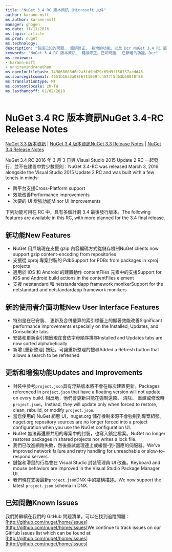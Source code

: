 ```yaml
---
title: "NuGet 3.4 RC 版本資訊 |Microsoft 文件"
author: karann-msft
ms.author: karann-msft
manager: ghogen
ms.date: 11/11/2016
ms.topic: article
ms.prod: nuget
ms.technology: 
description: "包括已知的問題、 錯誤修正、 新增的功能，以及 Dcr NuGet 3.4 RC 版本資訊。"
keywords: "NuGet 3.4 RC 版本資訊、 錯誤修正，已知問題、 已新增的功能，Dcr"
ms.reviewer:
- karann-msft
- unniravindranathan
ms.openlocfilehash: 749068683d6e2a3fd9dd29c69d9ff50137acdd46
ms.sourcegitcommit: 4651b16a3a08f6711669fc4577f5d63b600f8f58
ms.translationtype: MT
ms.contentlocale: zh-TW
ms.lasthandoff: 02/02/2018
---
```

# <a name="nuget-34-rc-release-notes"></a><span data-ttu-id="8ae27-104">NuGet 3.4 RC 版本資訊</span><span class="sxs-lookup"><span data-stu-id="8ae27-104">NuGet 3.4-RC Release Notes</span></span>

<span data-ttu-id="8ae27-105">[NuGet 3.3 版本資訊](../release-notes/nuget-3.3.md) | [NuGet 3.4 版本資訊](../release-notes/nuget-3.4.md)</span><span class="sxs-lookup"><span data-stu-id="8ae27-105">[NuGet 3.3 Release Notes](../release-notes/nuget-3.3.md) | [NuGet 3.4 Release Notes](../release-notes/nuget-3.4.md)</span></span>

<span data-ttu-id="8ae27-106">NuGet 3.4 RC 2016 年 3 月 3 日與 Visual Studio 2015 Update 2 RC 一起發行，並不在建置中對少數原則：</span><span class="sxs-lookup"><span data-stu-id="8ae27-106">NuGet 3.4-RC was released March 3, 2016 alongside the Visual Studio 2015 Update 2 RC and was built with a few tenets in minds:</span></span>

* <span data-ttu-id="8ae27-107">跨平台支援</span><span class="sxs-lookup"><span data-stu-id="8ae27-107">Cross-Platform support</span></span>
* <span data-ttu-id="8ae27-108">效能改善</span><span class="sxs-lookup"><span data-stu-id="8ae27-108">Performance improvements</span></span>
* <span data-ttu-id="8ae27-109">次要的 UI 增強功能</span><span class="sxs-lookup"><span data-stu-id="8ae27-109">Minor UI improvements</span></span>

<span data-ttu-id="8ae27-110">下列功能可用在 RC 中，具有多個計劃 3.4 最後發行版本。</span><span class="sxs-lookup"><span data-stu-id="8ae27-110">The following features are available in this RC, with more planned for the 3.4 final release.</span></span>

## <a name="new-features"></a><span data-ttu-id="8ae27-111">新功能</span><span class="sxs-lookup"><span data-stu-id="8ae27-111">New Features</span></span>

* <span data-ttu-id="8ae27-112">NuGet 用戶端現在支援 gzip 內容編碼方式從儲存機制</span><span class="sxs-lookup"><span data-stu-id="8ae27-112">NuGet clients now support gzip content-encoding from repositories</span></span>
* <span data-ttu-id="8ae27-113">支援從 xproj 專案封裝的 Pdb</span><span class="sxs-lookup"><span data-stu-id="8ae27-113">Support for PDBs from packages in xproj projects</span></span>
* <span data-ttu-id="8ae27-114">適用於 iOS 和 Android 的建置動作 contentFiles 元素中的支援</span><span class="sxs-lookup"><span data-stu-id="8ae27-114">Support for iOS and Android build actions in the contentFiles element</span></span>
* <span data-ttu-id="8ae27-115">支援 netstandard 和 netstandardapp framework moniker</span><span class="sxs-lookup"><span data-stu-id="8ae27-115">Support for the netstandard and netstandardapp framework monikers</span></span>

## <a name="new-user-interface-features"></a><span data-ttu-id="8ae27-116">新的使用者介面功能</span><span class="sxs-lookup"><span data-stu-id="8ae27-116">New User Interface Features</span></span>

* <span data-ttu-id="8ae27-117">特別是在已安裝、 更新及合併彙算的索引標籤上的顯著效能改善</span><span class="sxs-lookup"><span data-stu-id="8ae27-117">Significant performance improvements especially on the Installed, Updates, and Consolidate tabs</span></span>
* <span data-ttu-id="8ae27-118">安裝和更新索引標籤現在會依字母順序排序</span><span class="sxs-lookup"><span data-stu-id="8ae27-118">Installed and Updates tabs are now sorted alphabetically</span></span>
* <span data-ttu-id="8ae27-119">新增 [重新整理] 按鈕，可讓重新整理的搜尋</span><span class="sxs-lookup"><span data-stu-id="8ae27-119">Added a Refresh button that allows a search to be refreshed</span></span>

## <a name="updates-and-improvements"></a><span data-ttu-id="8ae27-120">更新和增強功能</span><span class="sxs-lookup"><span data-stu-id="8ae27-120">Updates and Improvements</span></span>

* <span data-ttu-id="8ae27-121">封裝中參考`project.json`具有浮點版本將不會在每次建置更新。</span><span class="sxs-lookup"><span data-stu-id="8ae27-121">Packages referenced in `project.json` that have a floating version will not update on every build.</span></span> <span data-ttu-id="8ae27-122">相反地，他們會更新只能在強制還原、 清除、 重建或修改時`project.json`。</span><span class="sxs-lookup"><span data-stu-id="8ae27-122">Instead, they will update only when forced to restore, clean, rebuild, or modify `project.json`.</span></span>
* <span data-ttu-id="8ae27-123">當您使用的 NuGet 組態 UI，nuget.org 儲存機制來源不會強制到專案組態。</span><span class="sxs-lookup"><span data-stu-id="8ae27-123">nuget.org repository sources are no longer forced into a project configuration when you use the NuGet configuration UI.</span></span>
* <span data-ttu-id="8ae27-124">NuGet 無法再還原共用的專案中的封裝，也寫入鎖定檔案。</span><span class="sxs-lookup"><span data-stu-id="8ae27-124">NuGet no longer restores packages in shared projects nor writes a lock file.</span></span>
* <span data-ttu-id="8ae27-125">我們已改進網路失敗，然後重試處理連上或緩慢-到-回應的伺服器。</span><span class="sxs-lookup"><span data-stu-id="8ae27-125">We've improved network failure and retry handling for unreachable or slow-to-respond servers.</span></span>
* <span data-ttu-id="8ae27-126">鍵盤和滑鼠的行為會在 Visual Studio 封裝管理員 UI 改進。</span><span class="sxs-lookup"><span data-stu-id="8ae27-126">Keyboard and mouse behaviors are improved in the Visual Studio Package Manager UI.</span></span>
* <span data-ttu-id="8ae27-127">我們現在支援最新`project.json`DNX 中的結構描述。</span><span class="sxs-lookup"><span data-stu-id="8ae27-127">We now support the latest `project.json` schema in DNX.</span></span>

## <a name="known-issues"></a><span data-ttu-id="8ae27-128">已知問題</span><span class="sxs-lookup"><span data-stu-id="8ae27-128">Known Issues</span></span>

<span data-ttu-id="8ae27-129">我們將繼續在我們的 GitHub 問題清單，可以在找到追蹤問題： [http://github.com/nuget/home/issues](http://github.com/nuget/home/issues)</span><span class="sxs-lookup"><span data-stu-id="8ae27-129">We continue to track issues on our GitHub issues list which can be found at: [http://github.com/nuget/home/issues](http://github.com/nuget/home/issues)</span></span>